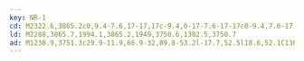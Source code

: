 ```yaml
---
key: NR-1
cd: M2322.6,3865.2c0,9.4-7.6,17-17,17c-9.4,0-17-7.6-17-17c0-9.4,7.6-17,17-17l0,0,,,,C2315,3848.2,2322.6,3855.8,2322.6,3865.2z
ld: M2288,3865.7,1994.1,3865.2,1949,3750.6,1302.5,3750.7
ad: M1238.9,3751.3c29.9-11.9,66.9-32,89.8-53.2l-17.7,52.5l18.6,52.1C1306.3,3782,1268.9,3762.6,1238.9,3751.3z
---
```


